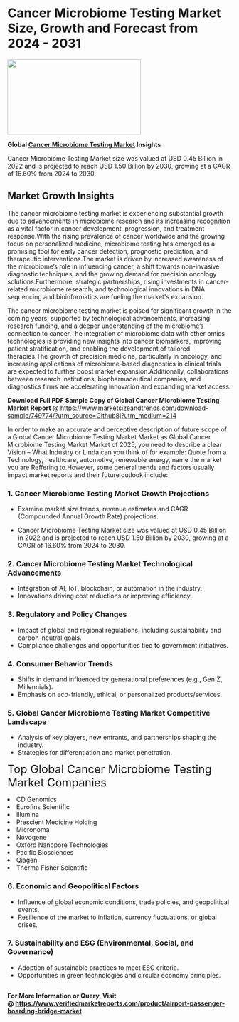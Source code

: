 <H1>Cancer Microbiome Testing Market Size, Growth and Forecast from 2024 - 2031</H1><img class="aligncenter size-medium wp-image-584254" src="https://thirdeyenews.in/wp-content/uploads/2024/09/Global-Market-Research-300x168.jpeg" alt="" width="300" height="168" /><p><strong>Global&nbsp;<a href="https://www.marketsizeandtrends.com/download-sample/749774/?utm_source=Github8j?utm_medium=214">Cancer Microbiome Testing Market</a> Insights</strong></p><p>Cancer Microbiome Testing Market size was valued at USD 0.45 Billion in 2022 and is projected to reach USD 1.50 Billion by 2030, growing at a CAGR of 16.60% from 2024 to 2030.</p><p><h2>Market Growth Insights</h2> <p>The cancer microbiome testing market is experiencing substantial growth due to advancements in microbiome research and its increasing recognition as a vital factor in cancer development, progression, and treatment response.With the rising prevalence of cancer worldwide and the growing focus on personalized medicine, microbiome testing has emerged as a promising tool for early cancer detection, prognostic prediction, and therapeutic interventions.The market is driven by increased awareness of the microbiome’s role in influencing cancer, a shift towards non-invasive diagnostic techniques, and the growing demand for precision oncology solutions.Furthermore, strategic partnerships, rising investments in cancer-related microbiome research, and technological innovations in DNA sequencing and bioinformatics are fueling the market's expansion.</p> <p>The cancer microbiome testing market is poised for significant growth in the coming years, supported by technological advancements, increasing research funding, and a deeper understanding of the microbiome’s connection to cancer.The integration of microbiome data with other omics technologies is providing new insights into cancer biomarkers, improving patient stratification, and enabling the development of tailored therapies.The growth of precision medicine, particularly in oncology, and increasing applications of microbiome-based diagnostics in clinical trials are expected to further boost market expansion.Additionally, collaborations between research institutions, biopharmaceutical companies, and diagnostics firms are accelerating innovation and expanding market access.</p> <p><span class=""><strong>Download Full PDF Sample Copy of Global Cancer Microbiome Testing Market Report</strong> @ <a href="https://www.marketsizeandtrends.com/download-sample/749774/?utm_source=Github8j?utm_medium=214" target="_blank">https://www.marketsizeandtrends.com/download-sample/749774/?utm_source=Github8j?utm_medium=214</a></span></p><p>In order to make an accurate and perceptive description of future scope of a Global&nbsp;Cancer Microbiome Testing Market Market as Global&nbsp;Cancer Microbiome Testing Market Market of 2025, you need to describe a clear Vision &ndash; What Industry or Linda can you think of for example: Quote from a Technology, healthcare, automotive, renewable energy, name the market you are Reffering to.However, some general trends and factors usually impact market reports and their future outlook include:</p><h3>1.&nbsp;<strong>Cancer Microbiome Testing Market Growth Projections</strong></h3><ul><li>Examine market size trends, revenue estimates and CAGR (Compounded Annual Growth Rate) projections.</li><li><p>Cancer Microbiome Testing Market size was valued at USD 0.45 Billion in 2022 and is projected to reach USD 1.50 Billion by 2030, growing at a CAGR of 16.60% from 2024 to 2030.</p></li></ul><h3>2.&nbsp;<strong>Cancer Microbiome Testing Market Technological Advancements</strong></h3><ul><li>Integration of AI, IoT, blockchain, or automation in the industry.</li><li>Innovations driving cost reductions or improving efficiency.</li></ul><h3>3.&nbsp;<strong>Regulatory and Policy Changes</strong></h3><ul><li>Impact of global and regional regulations, including sustainability and carbon-neutral goals.</li><li>Compliance challenges and opportunities tied to government initiatives.</li></ul><h3>4.&nbsp;<strong>Consumer Behavior Trends</strong></h3><ul><li>Shifts in demand influenced by generational preferences (e.g., Gen Z, Millennials).</li><li>Emphasis on eco-friendly, ethical, or personalized products/services.</li></ul><h3>5.&nbsp;<strong>Global Cancer Microbiome Testing Market Competitive Landscape</strong></h3><ul><li>Analysis of key players, new entrants, and partnerships shaping the industry.</li><li>Strategies for differentiation and market penetration.</li></ul><p data-pm-slice="1 1 []"><span style="color: inherit; font-family: inherit; font-size: 25px;">Top Global Cancer Microbiome Testing Market Companies</span></p><div class="" data-test-id=""><p><li>CD Genomics</li><li> Eurofins Scientific</li><li> Illumina</li><li> Prescient Medicine Holding</li><li> Micronoma</li><li> Novogene</li><li> Oxford Nanopore Technologies</li><li> Pacific Biosciences</li><li> Qiagen</li><li> Therma Fisher Scientific</li></p></div><h3>6.&nbsp;<strong>Economic and Geopolitical Factors</strong></h3><ul><li>Influence of global economic conditions, trade policies, and geopolitical events.</li><li>Resilience of the market to inflation, currency fluctuations, or global crises.</li></ul><h3>7.&nbsp;<strong>Sustainability and ESG (Environmental, Social, and Governance)</strong></h3><ul><li>Adoption of sustainable practices to meet ESG criteria.</li><li>Opportunities in green technologies and circular economy principles.</li></ul><h2><strong style="font-size: 14px;">For More Information or Query, Visit @&nbsp;</strong><a style="background-color: #ffffff; font-size: 14px;" href="https://www.marketsizeandtrends.com/report/cancer-microbiome-testing-market/" target="_blank">https://www.verifiedmarketreports.com/product/airport-passenger-boarding-bridge-market</a></h2>